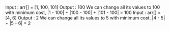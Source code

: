 Input  : arr[] = [1, 100, 101]
Output : 100
We can change all its values to 100 with minimum cost,
|1 - 100| + |100 - 100| + |101 - 100| = 100
Input  : arr[] = [4, 6]
Output : 2
We can change all its values to 5 with minimum cost,
|4 - 5| + |5 - 6| = 2
